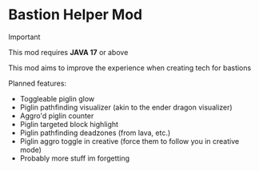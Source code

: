 # Bastion Helper Mod

> [!IMPORTANT]
> This mod requires **JAVA 17** or above

This mod aims to improve the experience when creating tech for bastions

Planned features:

- Toggleable piglin glow
- Piglin pathfinding visualizer (akin to the ender dragon visualizer)
- Aggro'd piglin counter
- Piglin targeted block highlight
- Piglin pathfinding deadzones (from lava, etc.)
- Piglin aggro toggle in creative (force them to follow you in creative mode)
- Probably more stuff im forgetting

